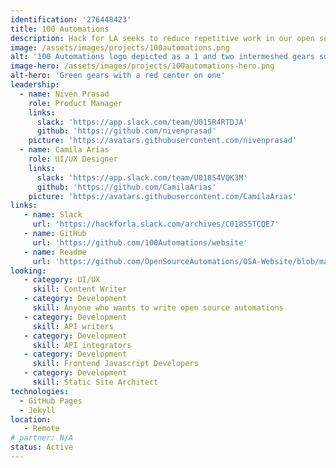 ```yaml
---
identification: '276448423'
title: 100 Automations
description: Hack for LA seeks to reduce repetitive work in our open source projects and for the open source community.  This project will be both a showcase for the automations and/or microservices that we develop, but also a convenient home for those automations, so that they can be found, forked, and contributed to easily. We will be using JAMstack and a static site generator for building this website.
image: /assets/images/projects/100automations.png
alt: '100 Automations logo depicted as a 1 and two intermeshed gears surrounded by a open left bracket, forward slash and closing right bracket to indicate the 100 automations are in code, followed by the word Automations.'
image-hero: /assets/images/projects/100automations-hero.png
alt-hero: 'Green gears with a red center on one'
leadership:
  - name: Niven Prasad
    role: Product Manager
    links:
      slack: 'https://app.slack.com/team/U015R4RTDJA'
      github: 'https://github.com/nivenprasad'
    picture: 'https://avatars.githubusercontent.com/nivenprasad'
  - name: Camila Arias
    role: UI/UX Designer
    links:
      slack: 'https://app.slack.com/team/U018S4VQK3M'
      github: 'https://github.com/CamilaArias'
    picture: 'https://avatars.githubusercontent.com/CamilaArias'
links:
   - name: Slack
     url: 'https://hackforla.slack.com/archives/C018S5TCQE7'
   - name: GitHub
     url: 'https://github.com/100Automations/website'
   - name: Readme
     url: 'https://github.com/OpenSourceAutomations/OSA-Website/blob/master/README.md'
looking:
   - category: UI/UX
     skill: Content Writer
   - category: Development
     skill: Anyone who wants to write open source automations
   - category: Development
     skill: API writers
   - category: Development
     skill: API integrators
   - category: Development
     skill: Frontend Javascript Developers
   - category: Development
     skill: Static Site Architect  
technologies:
  - GitHub Pages
  - Jekyll
location:
   - Remote
# partner: N/A
status: Active
---
```

